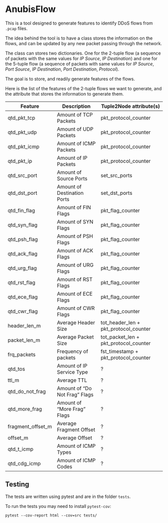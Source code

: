 # AnubisFlow

This is a tool designed to generate features to identify DDoS flows from `.pcap` files.

The idea behind the tool is to have a class stores the information on the flows, and can be updated by any new packet passing through the network.

The class can stores two dictionaries. One for the 2-tuple flow (a sequence of packets with the same values for _IP Source_, _IP Destination_) and one for the 5-tuple flow (a sequence of packets with same values for _IP Source_, _Port Source_, _IP Destination_, _Port Destination_, _Protocol_).

The goal is to store, and readily generate features of the flows.

Here is the list of the features of the 2-tuple flows we want to generate, and the attribute that stores the information to generate them.

| Feature | Description | Tuple2Node attribute(s) |
| ------- | ----------- | --------------------- |
| qtd_pkt_tcp | Amount of TCP Packets | pkt_protocol_counter |
| qtd_pkt_udp | Amount of UDP Packets | pkt_protocol_counter |
| qtd_pkt_icmp | Amount of ICMP Packets | pkt_protocol_counter |
| qtd_pkt_ip | Amount of IP Packets | pkt_protocol_counter |
| qtd_src_port | Amount of Source Ports | set_src_ports |
| qtd_dst_port | Amount of Destination Ports | set_dst_ports |
| qtd_fin_flag | Amount of FIN Flags | pkt_flag_counter |
| qtd_syn_flag | Amount of SYN Flags | pkt_flag_counter |
| qtd_psh_flag | Amount of PSH Flags | pkt_flag_counter |
| qtd_ack_flag | Amount of ACK Flags | pkt_flag_counter |
| qtd_urg_flag | Amount of URG Flags | pkt_flag_counter |
| qtd_rst_flag | Amount of RST Flags | pkt_flag_counter |
| qtd_ece_flag | Amount of ECE Flags | pkt_flag_counter |
| qtd_cwr_flag | Amount of CWR Flags | pkt_flag_counter |
| header_len_m | Average Header Size | tot_header_len + pkt_protocol_counter |
| packet_len_m | Average Packet Size | tot_packet_len + pkt_protocol_counter |
| frq_packets | Frequency of packets | fst_timestamp + pkt_protocol_counter |
| qtd_tos | Amount of IP Service Type | ? |
| ttl_m | Average TTL | ? |
| qtd_do_not_frag | Amount of “Do Not Frag” Flags | ? |
| qtd_more_frag | Amount of “More Frag” Flags | ? |
| fragment_offset_m | Average Fragment Offset | ? |
| offset_m | Average Offset | ? |
| qtd_t_icmp | Amount of ICMP Types | ? |
| qtd_cdg_icmp | Amount of ICMP Codes | ? |


## Testing

The tests are written using pytest and are in the folder `tests`.

To run the tests you may need to install `pytest-cov`:

```Shell
pytest --cov-report html --cov=src tests/
```